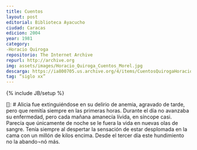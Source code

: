```yaml
---
title: Cuentos
layout: post
editorial: Biblioteca Ayacucho
ciudad: Caracas
edicion: 2004
year: 1981
category:
-Horacio Quiroga
repositorio: The Internet Archive
repurl: http://archive.org
img: assets/images/Horacio_Quiroga_Cuentos_Morel.jpg
descarga: https://ia800705.us.archive.org/4/items/CuentosQuirogaHoracio/Cuentos%20-%20Quiroga%2C%20Horacio.pdf
tag: “siglo xx”
---
```

{% include JB/setup %}

[]: # Alicia fue extinguiéndose en su delirio de anemia, agravado de tarde, pero que remitía siempre en las primeras horas. Durante el día no avanzaba su enfermedad, pero cada mañana amanecía lívida, en síncope casi. Parecía que únicamente de noche se le fuera la vida en nuevas olas de sangre. Tenía siempre al despertar la sensación de estar desplomada en la cama con un millón de kilos encima. Desde el tercer día este hundimiento no la abando¬nó más.

<!---
